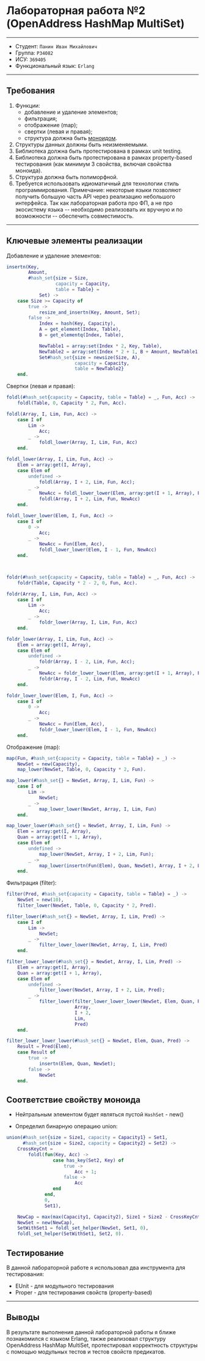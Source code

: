 # Лабораторная работа №2 (OpenAddress HashMap MultiSet)

---

* Студент: `Панин Иван Михайлович`
* Группа: `P34082`
* ИСУ: `369405`
* Функциональный язык: `Erlang`

--- 

## Требования

1. Функции:
    - добавление и удаление элементов;
    - фильтрация;
    - отображение (map);
    - свертки (левая и правая);
    - структура должна быть [моноидом](https://ru.m.wikipedia.org/wiki/Моноид).
2. Структуры данных должны быть неизменяемыми.
3. Библиотека должна быть протестирована в рамках unit testing.
4. Библиотека должна быть протестирована в рамках property-based тестирования (как минимум 3 свойства, включая свойства моноида).
5. Структура должна быть полиморфной.
6. Требуется использовать идиоматичный для технологии стиль программирования. Примечание: некоторые языки позволяют получить большую часть API через реализацию небольшого интерфейса. Так как лабораторная работа про ФП, а не про экосистему языка -- необходимо реализовать их вручную и по возможности -- обеспечить совместимость.

--- 

## Ключевые элементы реализации

Добавление и удаление элементов:
```erlang
insertn(Key,
        Amount,
        #hash_set{size = Size,
                  capacity = Capacity,
                  table = Table} =
            Set) ->
    case Size >= Capacity of
        true ->
            resize_and_insertn(Key, Amount, Set);
        false ->
            Index = hash(Key, Capacity),
            A = get_element(Index, Table),
            B = get_elementq(Index, Table),

            NewTable1 = array:set(Index * 2, Key, Table),
            NewTable2 = array:set(Index * 2 + 1, B + Amount, NewTable1),
            Set#hash_set{size = newsize(Size, A),
                         capacity = Capacity,
                         table = NewTable2}
    end.
```
Свертки (левая и правая):
```erlang
foldl(#hash_set{capacity = Capacity, table = Table} = _, Fun, Acc) ->
    foldl(Table, 0, Capacity * 2, Fun, Acc).

foldl(Array, I, Lim, Fun, Acc) ->
    case I of
        Lim ->
            Acc;
        _ ->
            foldl_lower(Array, I, Lim, Fun, Acc)
    end.

foldl_lower(Array, I, Lim, Fun, Acc) ->
    Elem = array:get(I, Array),
    case Elem of
        undefined ->
            foldl(Array, I + 2, Lim, Fun, Acc);
        _ ->
            NewAcc = foldl_lower_lower(Elem, array:get(I + 1, Array), Fun, Acc),
            foldl(Array, I + 2, Lim, Fun, NewAcc)
    end.

foldl_lower_lower(Elem, I, Fun, Acc) ->
    case I of
        0 ->
            Acc;
        _ ->
            NewAcc = Fun(Elem, Acc),
            foldl_lower_lower(Elem, I - 1, Fun, NewAcc)
    end.



foldr(#hash_set{capacity = Capacity, table = Table} = _, Fun, Acc) ->
    foldr(Table, Capacity * 2 - 2, 0, Fun, Acc).

foldr(Array, I, Lim, Fun, Acc) ->
    case I of
        Lim ->
            Acc;
        _ ->
            foldr_lower(Array, I, Lim, Fun, Acc)
    end.

foldr_lower(Array, I, Lim, Fun, Acc) ->
    Elem = array:get(I, Array),
    case Elem of
        undefined ->
            foldr(Array, I - 2, Lim, Fun, Acc);
        _ ->
            NewAcc = foldr_lower_lower(Elem, array:get(I + 1, Array), Fun, Acc),
            foldr(Array, I - 2, Lim, Fun, NewAcc)
    end.

foldr_lower_lower(Elem, I, Fun, Acc) ->
    case I of
        0 ->
            Acc;
        _ ->
            NewAcc = Fun(Elem, Acc),
            foldr_lower_lower(Elem, I - 1, Fun, NewAcc)
    end.
```

Отображение (map):
```erlang
map(Fun, #hash_set{capacity = Capacity, table = Table} = _) ->
    NewSet = new(Capacity),
    map_lower(NewSet, Table, 0, Capacity * 2, Fun).

map_lower(#hash_set{} = NewSet, Array, I, Lim, Fun) ->
    case I of
        Lim ->
            NewSet;
        _ ->
            map_lower_lower(NewSet, Array, I, Lim, Fun)
    end.

map_lower_lower(#hash_set{} = NewSet, Array, I, Lim, Fun) ->
    Elem = array:get(I, Array),
    Quan = array:get(I + 1, Array),
    case Elem of
        undefined ->
            map_lower(NewSet, Array, I + 2, Lim, Fun);
        _ ->
            map_lower(insertn(Fun(Elem), Quan, NewSet), Array, I + 2, Lim, Fun)
    end.
```
Фильтрация (filter):
```erlang
filter(Pred, #hash_set{capacity = Capacity, table = Table} = _) ->
    NewSet = new(10),
    filter_lower(NewSet, Table, 0, Capacity * 2, Pred).

filter_lower(#hash_set{} = NewSet, Array, I, Lim, Pred) ->
    case I of
        Lim ->
            NewSet;
        _ ->
            filter_lower_lower(NewSet, Array, I, Lim, Pred)
    end.

filter_lower_lower(#hash_set{} = NewSet, Array, I, Lim, Pred) ->
    Elem = array:get(I, Array),
    Quan = array:get(I + 1, Array),
    case Elem of
        undefined ->
            filter_lower(NewSet, Array, I + 2, Lim, Pred);
        _ ->
            filter_lower(filter_lower_lower_lower(NewSet, Elem, Quan, Pred),
                         Array,
                         I + 2,
                         Lim,
                         Pred)
    end.

filter_lower_lower_lower(#hash_set{} = NewSet, Elem, Quan, Pred) ->
    Result = Pred(Elem),
    case Result of
        true ->
            insertn(Elem, Quan, NewSet);
        false ->
            NewSet
    end.

```

## Соответствие свойству моноида
- Нейтральным элементом будет являться пустой `HashSet` - new()

- Определил бинарную операцию union:
```erlang
union(#hash_set{size = Size1, capacity = Capacity1} = Set1,
      #hash_set{size = Size2, capacity = Capacity2} = Set2) ->
    CrossKeyCnt =
        foldl(fun(Key, Acc) ->
                 case has_key(Set2, Key) of
                     true ->
                         Acc + 1;
                     false ->
                         Acc
                 end
              end,
              0,
              Set1),

    NewCap = max(max(Capacity1, Capacity2), Size1 + Size2 - CrossKeyCnt),
    NewSet = new(NewCap),
    SetWithSet1 = foldl_set_helper(NewSet, Set1, 0),
    foldl_set_helper(SetWithSet1, Set2, 0).
```

## Тестирование

В данной лабораторной работе я использовал два инструмента для тестирования:

- EUnit - для модульного тестирования
- Proper - для тестирования свойств (property-based)

---

## Выводы

В результате выполнения данной лабораторной работы я ближе познакомился 
с языком Erlang, также реализовал структуру OpenAddress HashMap MultiSet, протестировал корректность структуры с помощью модульных тестов и тестов свойств предикатов.
